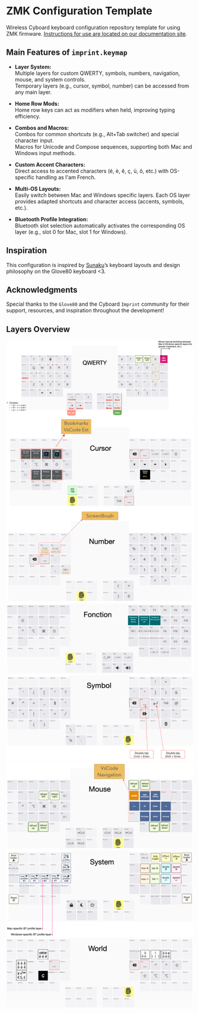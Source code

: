 # ZMK Configuration Template
Wireless Cyboard keyboard configuration repository template for using ZMK firmware. [Instructions for use are located on our documentation site](https://docs.cyboard.digital/user-manual/quick-start/configure-layout).


## Main Features of `imprint.keymap`

- **Layer System:**  
  Multiple layers for custom QWERTY, symbols, numbers, navigation, mouse, and system controls.  
  Temporary layers (e.g., cursor, symbol, number) can be accessed from any main layer.

- **Home Row Mods:**  
  Home row keys can act as modifiers when held, improving typing efficiency.

- **Combos and Macros:**  
  Combos for common shortcuts (e.g., Alt+Tab switcher) and special character input.  
  Macros for Unicode and Compose sequences, supporting both Mac and Windows input methods.

- **Custom Accent Characters:**  
  Direct access to accented characters (é, è, ê, ç, ü, ô, etc.) with OS-specific handling as I'am French.

- **Multi-OS Layouts:**  
  Easily switch between Mac and Windows specific layers. Each OS layer provides adapted shortcuts and character access (accents, symbols, etc.).

- **Bluetooth Profile Integration:**  
  Bluetooth slot selection automatically activates the corresponding OS layer (e.g., slot 0 for Mac, slot 1 for Windows).


## Inspiration

This configuration is inspired by [Sunaku](https://sunaku.github.io/index.html#moergo-glove80-keyboard)’s keyboard layouts and design philosophy on the Glove80 keyboard <3.


## Acknowledgments

Special thanks to the `Glove80` and the Cyboard `Imprint` community for their support, resources, and inspiration throughout the development!

## Layers Overview

![Qwerty](images/layer_qwerty.png)
![Cursor](images/layer_cursor.png)
![Number](images/layer_number.png)
![Fonction](images/layer_fonction.png)
![Symbol](images/layer_symbol.png)
![Mouse](images/layer_mouse.png)
![System](images/layer_system.png)
![World](images/layer_world.png)
